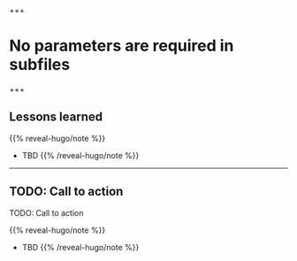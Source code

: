 +++
# No parameters are required in subfiles
+++

## Lessons learned

{{% reveal-hugo/note %}}
- TBD
{{% /reveal-hugo/note %}}

---
## TODO: Call to action

TODO: Call to action

{{% reveal-hugo/note %}}
- TBD
{{% /reveal-hugo/note %}}